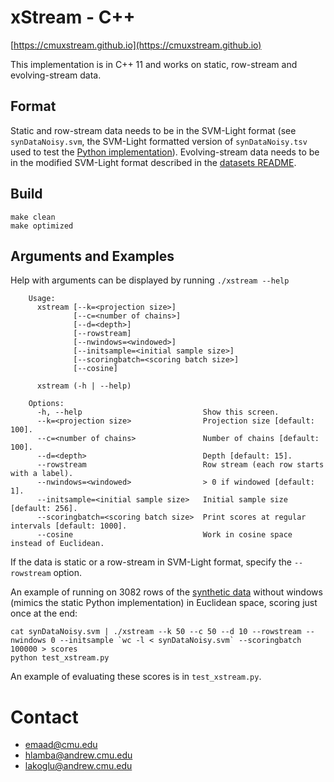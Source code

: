 # xStream - C++

[https://cmuxstream.github.io](https://cmuxstream.github.io)

This implementation is in C++ 11 and works on static, row-stream and evolving-stream data.

## Format

Static and row-stream data needs to be in the SVM-Light format (see `synDataNoisy.svm`, the
SVM-Light formatted version of `synDataNoisy.tsv` used to test the
[Python implementation](https://github.com/cmuxstream/cmuxstream-core/tree/master/python)).
Evolving-stream data needs to be in the modified SVM-Light format described in the
[datasets README](https://github.com/cmuxstream/cmuxstream-data/tree/master/evolving).

## Build

```
make clean
make optimized
```

## Arguments and Examples

Help with arguments can be displayed by running `./xstream --help`
```
    Usage:
      xstream [--k=<projection size>]
              [--c=<number of chains>]
              [--d=<depth>]
              [--rowstream]
              [--nwindows=<windowed>]
              [--initsample=<initial sample size>]
              [--scoringbatch=<scoring batch size>]
              [--cosine]

      xstream (-h | --help)

    Options:
      -h, --help                           Show this screen.
      --k=<projection size>                Projection size [default: 100].
      --c=<number of chains>               Number of chains [default: 100].
      --d=<depth>                          Depth [default: 15].
      --rowstream                          Row stream (each row starts with a label).
      --nwindows=<windowed>                > 0 if windowed [default: 1].
      --initsample=<initial sample size>   Initial sample size [default: 256].
      --scoringbatch=<scoring batch size>  Print scores at regular intervals [default: 1000].
      --cosine                             Work in cosine space instead of Euclidean.
```

If the data is static or a row-stream in SVM-Light format, specify the `--rowstream` option.

An example of running on 3082 rows of the [synthetic data](https://github.com/cmuxstream/cmuxstream-core/tree/master/python)
without windows (mimics the static Python implementation) in Euclidean space, scoring just once at the end:
```
cat synDataNoisy.svm | ./xstream --k 50 --c 50 --d 10 --rowstream --nwindows 0 --initsample `wc -l < synDataNoisy.svm` --scoringbatch 100000 > scores
python test_xstream.py
```

An example of evaluating these scores is in `test_xstream.py`.

# Contact

   * emaad@cmu.edu
   * hlamba@andrew.cmu.edu
   * lakoglu@andrew.cmu.edu
